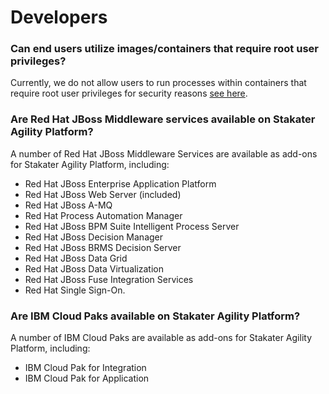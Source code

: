 
# Developers

### Can end users utilize images/containers that require root user privileges?

Currently, we do not allow users to run processes within containers that require root user privileges for security reasons [see here](https://docs.docker.com/engine/security/security/).

### Are Red Hat JBoss Middleware services available on Stakater Agility Platform?

A number of Red Hat JBoss Middleware Services are available as add-ons for Stakater Agility Platform, including:

- Red Hat JBoss Enterprise Application Platform
- Red Hat JBoss Web Server (included)
- Red Hat JBoss A-MQ
- Red Hat Process Automation Manager
- Red Hat JBoss BPM Suite Intelligent Process Server
- Red Hat JBoss Decision Manager
- Red Hat JBoss BRMS Decision Server
- Red Hat JBoss Data Grid
- Red Hat JBoss Data Virtualization
- Red Hat JBoss Fuse Integration Services
- Red Hat Single Sign-On.

### Are IBM Cloud Paks available on Stakater Agility Platform?

A number of IBM Cloud Paks are available as add-ons for Stakater Agility Platform, including:

- IBM Cloud Pak for Integration
- IBM Cloud Pak for Application
